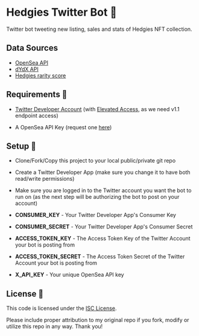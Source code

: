 # Hedgies Twitter Bot 🤖

Twitter bot tweeting new listing, sales and stats of Hedgies NFT collection.

## Data Sources

- [OpenSea API](https://docs.opensea.io/reference/api-overview)
- [dYdX API](https://docs.dydx.exchange/)
- [Hedgies rarity score](https://docs.google.com/spreadsheets/d/1k5C3Iek-m83sIzSR0PPu93gF5AmBKTjTIK625-Zaktw/edit#gid=1261121203)

## Requirements 📝

- [Twitter Developer Account](https://developer.twitter.com/en/apply-for-access) (with [Elevated Access](https://developer.twitter.com/en/portal/products/elevated), as we need v1.1 endpoint access)

- A OpenSea API Key (request one [here](https://docs.opensea.io/reference/api-overview))

## Setup 🔧

- Clone/Fork/Copy this project to your local public/private git repo

- Create a Twitter Developer App (make sure you change it to have both read/write permissions)

- Make sure you are logged in to the Twitter account you want the bot to run on (as the next step will be authorizing the bot to post on your account)

- **CONSUMER_KEY** - Your Twitter Developer App's Consumer Key
- **CONSUMER_SECRET** - Your Twitter Developer App's Consumer Secret
- **ACCESS_TOKEN_KEY** - The Access Token Key of the Twitter Account your bot is posting from
- **ACCESS_TOKEN_SECRET** - The Access Token Secret of the Twitter Account your bot is posting from
- **X_API_KEY** - Your unique OpenSea API key

## License 📃

This code is licensed under the [ISC License](https://choosealicense.com/licenses/isc/).

Please include proper attribution to my original repo if you fork, modify or utilize this repo in any way. Thank you!
